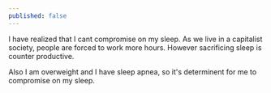 ```yaml
---
published: false
---
```


I have realized that I cant compromise on my sleep. As we live in a capitalist society, people are forced to work more hours. However sacrificing sleep is counter productive. 

Also I am overweight and I have sleep apnea, so it's determinent for me to compromise on my sleep.
